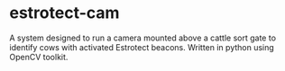 estrotect-cam
=============

A system designed to run a camera mounted above a cattle sort gate to identify cows with activated Estrotect beacons. Written in python using OpenCV toolkit.
